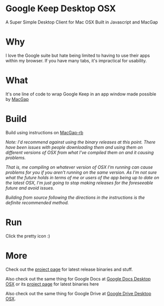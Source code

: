 # Google Keep Desktop OSX
A Super Simple Desktop Client for Mac OSX Built in Javascript and MacGap

# Why
I love the Google suite but hate being limited to having to use their apps within my browser.  If you have many tabs, it's impractical for usability.

# What
It's one line of code to wrap Google Keep in an app window made possible by [MacGap](https://github.com/MacGapProject/MacGap2)

# Build
Build using instructions on [MacGap-rb](https://github.com/maccman/macgap-rb)

*Note: I'd recommend against using the binary releases at this point.  There have been issues with people downloading them and using them on different versions of OSX from what I've compiled them on and it causing problems.*

*That is, me compiling on whatever version of OSX I'm running can cause problems for you if you aren't running on the same version.  As I'm not sure what the future holds in terms of me or users of the app being up to date on the latest OSX, I'm just going to stop making releases for the foreseeable future and avoid issues.*

*Building from source following the directions in the instructions is the definite recommended method.*

# Run
Click the pretty icon :)

# More
Check out the [project page](https://chriskol.github.io/Desktop-Google-Keep-OSX/) for latest release binaries and stuff.

Also check out the same thing for Google Docs at [Google Docs Desktop OSX](https://github.com/chriskol/Google-Docs-Desktop-OSX) or its [project page](https://chriskol.github.io/Google-Docs-Desktop-OSX/) for latest binaries here

Also check out the same thing for Google Drive at [Google Drive Desktop OSX](https://github.com/chriskol/Google-Drive-Desktop-OSX).
